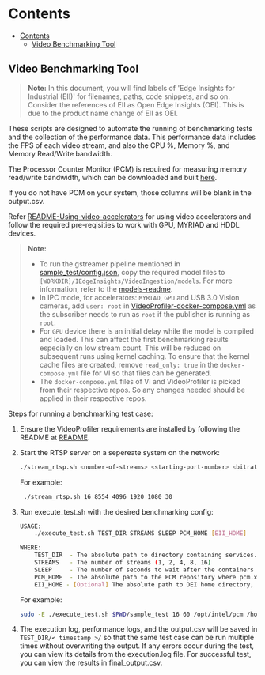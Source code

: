 # Contents

- [Contents](#contents)
  - [Video Benchmarking Tool](#video-benchmarking-tool)

## Video Benchmarking Tool

 >**Note:** In this document, you will find labels of 'Edge Insights for Industrial (EII)' for filenames, paths, code snippets, and so on. Consider the references of EII as Open Edge Insights (OEI). This is due to the product name change of EII as OEI.

These scripts are designed to automate the running of benchmarking tests and the collection of the performance data. This performance data includes the FPS of each video stream, and also the CPU %, Memory %, and Memory Read/Write bandwidth.

The Processor Counter Monitor (PCM) is required for measuring memory read/write bandwidth, which can be downloaded and built [here](https://github.com/opcm/pcm).

If you do not have PCM on your system, those columns will be blank in the output.csv.

Refer [README-Using-video-accelerators](https://github.com/open-edge-insights/eii-core#using-video-accelerators-in-ingestionanalytics-containers) for using video accelerators and follow the required pre-reqisities to work with GPU, MYRIAD and HDDL devices.

 > **Note:**
 >
 > - To run the gstreamer pipeline mentioned in [sample_test/config.json](sample_test/config.json), copy the required model files to `[WORKDIR]/IEdgeInsights/VideoIngestion/models`. For more information, refer to the [models-readme](https://github.com/open-edge-insights/video-ingestion/blob/master/models/README.md).
 > - In IPC mode, for accelerators: `MYRIAD`, `GPU` and USB 3.0 Vision cameras, add `user: root` in [VideoProfiler-docker-compose.yml](../../VideoProfiler/docker-compose.yml) as the subscriber needs to run as `root` if the publisher is running as `root`.
 > - For `GPU` device there is an initial delay while the model is compiled and loaded. This can affect the first benchmarking results especially on low stream count. This will be reduced on subsequent runs using kernel caching. To ensure that the kernel cache files are created, remove `read_only: true` in the `docker-compose.yml` file for VI so that files can be generated.
 > - The `docker-compose.yml` files of VI and VideoProfiler is picked from their respective repos. So any changes needed should be applied in their respective repos.

Steps for running a benchmarking test case:

1. Ensure the VideoProfiler requirements are installed by following the README at [README](../../VideoProfiler/README.md).

2. Start the RTSP server on a sepereate system on the network:

    ```sh
    ./stream_rtsp.sh <number-of-streams> <starting-port-number> <bitrate> <width> <height> <framerate>
    ```

   For example:

   ```sh
    ./stream_rtsp.sh 16 8554 4096 1920 1080 30
   ```

3. Run execute_test.sh with the desired benchmarking config:

    ```sh
    USAGE:
        ./execute_test.sh TEST_DIR STREAMS SLEEP PCM_HOME [EII_HOME]

    WHERE:
        TEST_DIR  - The absolute path to directory containing services.yml for the services to be tested, and the config.json and docker-compose.yml for VI and VA if applicable.
        STREAMS   - The number of streams (1, 2, 4, 8, 16)
        SLEEP     - The number of seconds to wait after the containers come up
        PCM_HOME  - The absolute path to the PCM repository where pcm.x is built
        EII_HOME - [Optional] The absolute path to OEI home directory, if running from a non-default location
    ```

   For example:

    ```sh
    sudo -E ./execute_test.sh $PWD/sample_test 16 60 /opt/intel/pcm /home/intel/IEdgeInsights
    ```

4. The execution log, performance logs, and the output.csv will be saved in `TEST_DIR/< timestamp >/` so that the same test case can be run multiple times without overwriting the output. If any errors occur during the test, you can view its details from the execution.log file. For successful test, you can view the results in final_output.csv.
